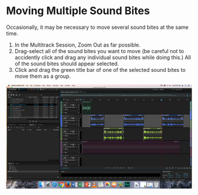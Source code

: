 # Moving Multiple Sound Bites

Occasionally, it may be necessary to move several sound bites at the same time.

1. In the Multitrack Session, Zoom Out as far possible.
2. Drag-select all of the sound bites you want to move \(be careful not to accidently click and drag any individual sound bites while doing this.\) All of the sound bites should appear selected.
3. Click and drag the green title bar of one of the selected sound bites to move them as a group.

![Moving multiple sound bites.](/assets/moving-multiple-sound-bites.png)
